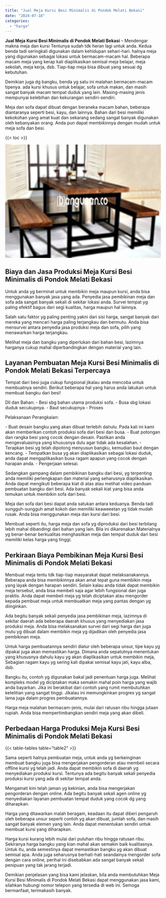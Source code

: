 ```yaml
---
title: "Jual Meja Kursi Besi Minimalis di Pondok Melati Bekasi"
date: "2024-07-18"
categories: 
  - "harga"
---
```


**Jual Meja Kursi Besi Minimalis di Pondok Melati Bekasi** – Mendengar makna meja dan kursi Tentunya sudah tdk heran lagi untuk anda. Kedua benda tadi seringkali digunakan dalam kehidupan sehari-hari. halnya meja yang digunakan sebagai lokasi untuk bermacam-macam hal. Beberapa macam meja yang kerap kali diaplikasikan semisal meja belajar, meja sekolah, meja kerja, dsb. Tiap-tiap meja bisa dibuat yang sesuai dg kebutuhan.

Demikian juga dg bangku, benda yg satu ini malahan bermacam-macam tipenya. ada kursi khusus untuk belajar, sofa untuk makan, dan masih sangat banyak macam tempat duduk yang lain. Masing-masing jenis mempunyai kelebihan dan kekurangan sendiri-sendiri.

Meja dan sofa dapat dibuat dengan beraneka macam bahan, beberapa diantaranya seperti besi, kayu, dan lainnya. Bahan dari besi memiliki kekokohan yang amat kuat dan sekarang sedang sangat banyak digunakan oleh kebanyakan orang. Anda pun dapat membikinnya dengan mudah untuk meja sofa dan besi.

{{< toc >}}

![Jual Meja Kursi Besi Minimalis di Pondok Melati Bekasi](/images/jual-meja-besi-murah01.png)

## Biaya dan Jasa Produksi Meja Kursi Besi Minimalis di Pondok Melati Bekasi

Untuk anda yg berminat untuk membikin meja maupun kursi, anda bisa menggunakan banyak jasa yang ada. Penyedia jasa pembikinan meja dan sofa ada sangat banyak sekali di sekitar lokasi anda. Survei tempat yg paling efektif bagus dari segi kualitas, harga maupun hal lainnya.

Salah satu faktor yg paling penting yakni dari sisi harga, sangat banyak dari mereka yang mencari harga paling terjangkau dan bermutu. Anda bisa mensurvei antara penyedia jasa produksi meja dan sofa, pilih yang menawarkan harga terjangkau.

Melihat meja dan bangku yang diperlukan dari bahan besi, lazimnya harganya cukup mahal diperbandingkan dengan material yang lain.

## Layanan Pembuatan Meja Kursi Besi Minimalis di Pondok Melati Bekasi Terpercaya

Tempat dari besi juga cukup fungsional jikalau anda mencoba untuk membuatnya sendiri. Berikut beberapa hal yang harus anda lakukan untuk membuat bangku dari besi!

Dll dan Bahan: - Besi sbg bahan utama produksi sofa. - Busa sbg lokasi duduk secukupnya. - Baut secukupnya - Proses

Pelaksanaan Perangkaian:

\- Buat desain bangku yang akan dibuat terlebih dahulu. Pada kali ini kami akan memberikan contoh produksi sofa dari besi dan busa. - Buat potongan dan rangka besi yang cocok dengan desain. Pastikan anda mengevaluasinya yang khususnya dulu agar tidak ada kesalahan. - Terapkan besi yg telah dipotong menyusun bangku, kemudian baut dengan kencang. - Tempatkan busa yg akan diaplikasikan sebagai lokasi duduk, anda dapat mengaplikasikan busa ragam apapun yang cocok dengan harapan anda. - Pengerjaan selesai.

Sedangkan gampang dalam pembikinan bangku dari besi, yg terpenting anda memiliki perlengkapan dan material yang seharusnya diaplikasikan. Anda dapat mengikuti beberapa kiat di atas atau melihat video panduan pembuatan bangku dari besi. Ada banyak sekali kiat yang bisa anda temukan untuk membikin sofa dari besi.

Meja dan sofa dari besi dapat anda satukan antara keduanya. Benda tadi sungguh-sungguh amat kokoh dan memiliki keaweeetan yg tidak mudah rusak. Anda bisa menggunakan meja dan kursi dari besi.

Membuat seperti itu, harga meja dan sofa yg diproduksi dari besi terbilang lebih mahal dibandingi dari bahan yang lain. Bila ini dikarenakan Materialnya yg benar-benar berkualitas menghasilkan meja dan tempat duduk dari besi memiliki kelas harga yang tinggi.

## Perkiraan Biaya Pembikinan Meja Kursi Besi Minimalis di Pondok Melati Bekasi

Membuat meja tentu tdk tiap-tiap masyarakat dapat melaksanakannya. Beberapa anda bisa membikinnya akan amat tepat guna membikin meja yang layak dengan harapan sendiri. Selain kalau anda tidak dapat membikin meja tersebut, anda bisa membeli saja agar lebih fungsional dan juga praktis. Anda dapat membeli meja yg telah diciptakan atau mengorder kepada pembuat meja untuk membuatkan meja yang pantas dengan yg diinginkan.

Ada begitu banyak sekali penyedia jasa pembikinan meja, lazimnya di sekitar daerah ada beberapa daerah khusus yang menyediakan jasa produksi meja. Anda bisa melaksanakan survei dari segi harga dan juga mutu yg dibuat dalam membikin meja yg dijadikan oleh penyedia jasa pembikinan meja.

Untuk harga pembuatannya sendiri diatur oleh beberapa unsur, tipe kayu yg dipakai juga akan memastikan harga. Dimana anda sepatutnya menentukan yang khususnya dahulu kayu yg akan diaplikasikan untuk membikin meja, Sebagian ragam kayu yg sering kali dipakai semisal kayu jati, kayu alba, dsb.

Bangku itu, contoh yg digunakan bakal jadi penentuan harga juga. Melihat kompleks model yg diciptakan maka semakin mahal poin harga yang wajib anda bayarkan. Jika ini berakibat dari contoh yang rumit membutuhkan ketelitian yang sangat tinggi. Jikalau ini memungkinkan progres yg sangat lama juga dalam progres pembuatannya.

Harga meja malahan bermacam-jenis, mulai dari ratusan ribu hingga jutaan rupiah. Anda bisa mempertimbangkan sendiri meja yang akan dibeli.

## Perbedaan Harga Produksi Meja Kursi Besi Minimalis di Pondok Melati Bekasi

{{< table-tables table="table2" >}}

Sama seperti halnya pembuatan meja, untuk anda yg berkeinginan membuat bangku juga bisa mengerjakan pengorderan atau membeli secara offline kursi yg telah jadi. Anda dapat membikin sofa di daerah yg menyediakan produksi kursi. Tentunya ada begitu banyak sekali penyedia produksi kursi yang ada di sekitar tempat anda.

Mengamati kini telah jaman yg kekinian, anda bisa mengerjakan pengorderan dengan online. Ada begitu banyak sekali agen online yg menyediakan layanan pembuatan tempat duduk yang cocok dg yang diharapkan.

Harga yang ditawarkan malah beragam, keadaan itu dapat diberi pengaruh oleh beberapa unsur seperti contoh yg akan dibuat, jumlah sofa, dan masih sangat banyak elemen yang lain. Anda dapat menentukan sendiri untuk membuat kursi yang diharapkan.

Harga kursi kurang lebih mulai dari puluhan ribu hingga ratusan ribu. Sekiranya harga bangku yang kian mahal akan semakin baik kualitasnya. Untuk itu, anda semestinya dapat memastikan bangku yg akan dibuat semisal apa. Anda juga seharusnya berhati-hati seandainya mengorder sofa dengan cara online, perihal ini disebabkan ada sangat banyak sekali penipuan yang tak jarang terjadi.

Demikian penjelasan yang bisa kami jelaskan, bila anda membutuhkan Meja Kursi Besi Minimalis di Pondok Melati Bekasi dapat menggunakan jasa kami, silahkan hubungi nomor telepon yang tersedia di web ini. Semoga bermanfaat, terimakasih banyak.

